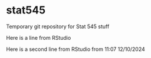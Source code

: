# stat545
Temporary git repository for Stat 545 stuff

Here is a line from RStudio

Here is a second line from RStudio from 11:07 12/10/2024
